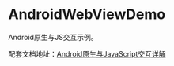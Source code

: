 # AndroidWebViewDemo

Android原生与JS交互示例。

配套文档地址：[Android原生与JavaScript交互详解](http://www.riceeater.info/articles/Android/WebView/WebViewWithJs/)
